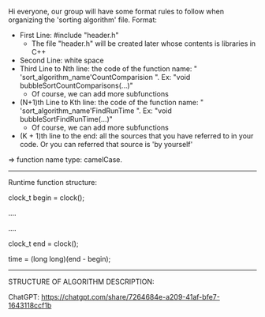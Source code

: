 Hi everyone, our group will have some format rules to follow when organizing the 'sorting algorithm' file.
Format:
- First Line: #include "header.h"
    + The file "header.h" will be created later whose contents is libraries in C++
- Second Line: white space
- Third Line to Nth line: the code of the function name: " 'sort_algorithm_name'CountComparision ". Ex: "void bubbleSortCountComparisons(...)"
    + Of course, we can add more subfunctions
- (N+1)th Line to Kth line: the code of the function name: " 'sort_algorithm_name'FindRunTime ". Ex: "void bubbleSortFindRunTime(...)"
    + Of course, we can add more subfunctions
- (K + 1)th line to the end: all the sources that you have referred to in your code. Or you can referred that source is 'by yourself'


=> function name type: camelCase.

--------------------------------------------------------------------------------------------------------------------------------------------------------------------


Runtime function structure:

clock_t begin = clock();

....

....

clock_t end = clock();

time = (long long)(end - begin);

--------------------------------------------------------------------------------------------------------------------------------------------------------------------

STRUCTURE OF ALGORITHM DESCRIPTION:

ChatGPT: https://chatgpt.com/share/7264684e-a209-41af-bfe7-1643118ccf1b
